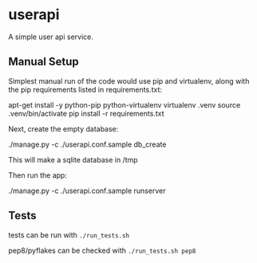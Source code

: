 # userapi #

A simple user api service.

## Manual Setup ##

Simplest manual run of the code would use pip and virtualenv, along
with the pip requirements listed in requirements.txt:

apt-get install -y python-pip python-virtualenv
virtualenv .venv
source .venv/bin/activate
pip install -r requirements.txt

Next, create the empty database:

./manage.py -c ./userapi.conf.sample db_create

This will make a sqlite database in /tmp

Then run the app:

./manage.py -c ./userapi.conf.sample runserver

## Tests ##

tests can be run with `./run_tests.sh`

pep8/pyflakes can be checked with `./run_tests.sh pep8`
